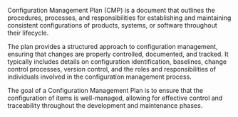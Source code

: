 Configuration Management Plan (CMP) is a document that outlines the procedures, processes, and responsibilities for establishing and maintaining consistent configurations of products, systems, or software throughout their lifecycle.

The plan provides a structured approach to configuration management, ensuring that changes are properly controlled, documented, and tracked. It typically includes details on configuration identification, baselines, change control processes, version control, and the roles and responsibilities of individuals involved in the configuration management process.

The goal of a Configuration Management Plan is to ensure that the configuration of items is well-managed, allowing for effective control and traceability throughout the development and maintenance phases.
